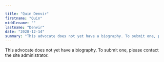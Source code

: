```yaml
---

title: "Quin Denvir"
firstname: "Quin"
middlename: ""
lastname: "Denvir"
date: "2020-12-14"
summary: "This advocate does not yet have a biography. To submit one, please contact the site administrator."
---
```

This advocate does not yet have a biography. To submit one, please contact the site administrator.

